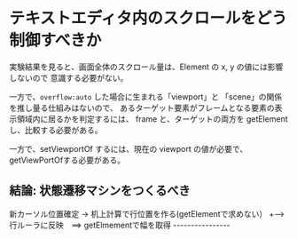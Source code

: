 # テキストエディタ内のスクロールをどう制御すべきか

実験結果を見ると、画面全体のスクロール量は、Element の x, y の値には影響しないので
意識する必要がない。

一方で、`overflow:auto` した場合に生まれる「viewport」と 「scene」の関係を推し量る仕組みはないので、
あるターゲット要素がフレームとなる要素の表示領域内に居るかを判定するには、
frame と、ターゲットの両方を getElement し、比較する必要がある。

一方で、setViewportOf するには、現在の viewport の値が必要で、getViewPortOfする必要がある。


## 結論: 状態遷移マシンをつくるべき

新カーソル位置確定 -> 机上計算で行位置を作る(getElementで求めない）
      +--> 行ルーラに反映　==> getElmementで幅を取得 ----------------

